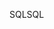 <span data-ttu-id="73e25-101">SQL</span><span class="sxs-lookup"><span data-stu-id="73e25-101">SQL</span></span>